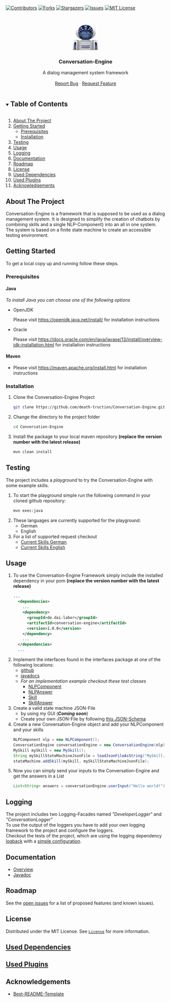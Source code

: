 <!-- PROJECT SHIELDS -->
[![Contributors][contributors-shield]][contributors-url]
[![Forks][forks-shield]][forks-url]
[![Stargazers][stars-shield]][stars-url]
[![Issues][issues-shield]][issues-url]
[![MIT License][license-shield]][license-url]



<!-- PROJECT LOGO -->
<br />
<p align="center">
  <a href="https://github.com/death-truction/Conversation-Engine">
    <img src="Images/Icon.png" alt="Logo" width="80" height="80">
  </a>

  <h3 align="center">Conversation-Engine</h3>

  <p align="center">
    A dialog management system framework
    <br />
    <br />
    <a href="https://github.com/death-truction/Conversation-Engine/issues">Report Bug</a>
    ·
    <a href="https://github.com/death-truction/Conversation-Engine/issues">Request Feature</a>
  </p>
</p>



<details open="open"><summary><h2 style="display: inline-block">Table of Contents</h2></summary>
  <ol>
    <li>
      <a href="#about-the-project">About The Project</a>
    <li>
      <a href="#getting-started">Getting Started</a>
      <ul>
        <li><a href="#prerequisites">Prerequisites</a></li>
        <li><a href="#installation">Installation</a></li>
      </ul>
    </li>
    <li><a href="#testing">Testing</a></li>
    <li><a href="#usage">Usage</a></li>
    <li><a href="#logging">Logging</a></li>
    <li><a href="#documentation">Documentation</a></li>
    <li><a href="#roadmap">Roadmap</a></li>
    <li><a href="#license">License</a></li>
    <li><a href="#used-dependencies">Used Dependencies</a></li>
    <li><a href="#used-plugins">Used Plugins</a></li>
    <li><a href="#acknowledgements">Acknowledgements</a></li>
  </ol>
</details>



## About The Project

Conversation-Engine is a framework that is supposed to be used as a dialog management system. It is designed to simplify the creation of chatbots by combining skills and a single NLP-Component} into an all in one system.<br>
The system is based on a finite state machine to create an accessible testing
environment.


## Getting Started

To get a local copy up and running follow these steps.

### Prerequisites

#### <b>Java</b>

<i>To install Java you can choose one of the following options</i>

  * OpenJDK
  
    Please visit https://openjdk.java.net/install/ for installation instructions

  * Oracle

    Please visit https://docs.oracle.com/en/java/javase/13/install/overview-jdk-installation.html for installation instructions
#### <b>Maven</b>

  * Please visit https://maven.apache.org/install.html for installation instructions

### Installation

1. Clone the Conversation-Engine Project
   ```sh
   git clone https://github.com/death-truction/Conversation-Engine.git
   ```
2. Change the directory to the project folder
    ```sh
    cd Conversation-Engine
    ```
3. Install the package to your local maven repository <b>(replace the version number with the latest release)</b>
    ```sh
    mvn clean install
    ```

## Testing

The project includes a <i>playground</i> to try the Conversation-Engine with some example skills. 
1. To start the playground simple run the following command in your cloned github repository:
    ```sh
    mvn exec:java
    ```
2. These languages are currently supported for the playground:
    * German
    * English
3. For a list of supported request checkout
    * [Current Skills German](https://github.com/Death-Truction/Conversation-Engine/blob/main/Current%20Skills%20German.md)
    * [Current Skills English](https://github.com/Death-Truction/Conversation-Engine/blob/main/Current%20Skills%20English.md)

## Usage

1. To use the Conversation-Engine Framework simply include the installed dependency in your pom <b>(replace the version number with the latest release)</b>
    ```xml
    ...
      <dependencies>
        ...
        <dependency>
          <groupId>de.dai-labor</groupId>
          <artifactId>conversation-engine</artifactId>
          <version>1.0.0</version>
        </dependency>
        ...
      </dependencies>
      ...
    ```
2. Implement the interfaces found in the interfaces package at one of the following locations:
    * [github](https://github.com/Death-Truction/Conversation-Engine/tree/main/Conversation-Engine/src/main/java/interfaces)
    * [javadocs](https://death-truction.github.io/Conversation-Engine/apidocs/interfaces/package-summary.html)
    * <i>For an implementation example checkout these test classes</i>
      * [NLPComponent](https://github.com/Death-Truction/Conversation-Engine/blob/main/Conversation-Engine/src/test/java/interfaces_implementation/NLPComponent.java)
      * [NLPAnswer](https://github.com/Death-Truction/Conversation-Engine/blob/main/Conversation-Engine/src/test/java/interfaces_implementation/NLPAnswer.java)
      * [Skill](https://github.com/Death-Truction/Conversation-Engine/blob/main/Conversation-Engine/src/test/java/skills/WeatherSkill.java)
      * [SkillAnswer](https://github.com/Death-Truction/Conversation-Engine/blob/main/Conversation-Engine/src/test/java/interfaces_implementation/SkillAnswer.java)
3. Create a valid state machine JSON-File 
    * by using my GUI (<b><i>Coming soon</i></b>)
    * Create your own JSON-File by following [this JSON-Schema](https://github.com/Death-Truction/Conversation-Engine/blob/main/Conversation-Engine/src/main/resources/SkillStateMachine_Schema.json)
4. Create a new Conversation-Engine object and add your NLPComponent and your skills
    ```java
    NLPComponent nlp = new NLPComponent();
    ConversationEngine conversationEngine = new ConversationEngine(nlp);
    MySkill mySkill = new MySkill();
    String mySkillStateMachineJsonFile = loadJsonFileAsString("MySkill.json");
    stateMachine.addSkill(mySkill, mySkillStateMachineJsonFile);
    ```
5. Now you can simply send your inputs to the Conversation-Engine and get the answers in a List
    ```java
    List<String> answers = conversationEngine.userInput("Hello world!");
    ```
## Logging

The project includes two Logging-Facades named <i>"DeveloperLogger"</i> and <i>"ConversationLogger"</i><br>
To use the output of the loggers you have to add your own logging framework to the project and configure the loggers.<br>
Checkout the tests of the project, which are using the logging dependency [logback](https://death-truction.github.io/Conversation-Engine/dependencies.html) with a [simple configuration](https://github.com/Death-Truction/Conversation-Engine/blob/main/Conversation-Engine/src/test/resources/logback.xml).
## Documentation
* [Overview](https://death-truction.github.io/Conversation-Engine/index.html)
* [Javadoc](https://death-truction.github.io/Conversation-Engine/apidocs/index.html)

## Roadmap

See the [open issues](https://github.com/death-truction/Conversation-Engine/issues) for a list of proposed features (and known issues).


## License

Distributed under the MIT License. See [`License`][license-url] for more information.

## [Used Dependencies](https://death-truction.github.io/Conversation-Engine/dependencies.html)

## [Used Plugins](https://death-truction.github.io/Conversation-Engine/plugins.html)

## Acknowledgements

* [Best-README-Template](https://github.com/othneildrew/Best-README-Template)


<!-- MARKDOWN LINKS & IMAGES -->
[contributors-shield]: https://img.shields.io/github/contributors/death-truction/Conversation-Engine.svg?style=for-the-badge
[contributors-url]: https://github.com/death-truction/Conversation-Engine/graphs/contributors
[forks-shield]: https://img.shields.io/github/forks/death-truction/Conversation-Engine.svg?style=for-the-badge
[forks-url]: https://github.com/death-truction/Conversation-Engine/network/members
[stars-shield]: https://img.shields.io/github/stars/death-truction/Conversation-Engine.svg?style=for-the-badge
[stars-url]: https://github.com/death-truction/Conversation-Engine/stargazers
[issues-shield]: https://img.shields.io/github/issues/death-truction/Conversation-Engine.svg?style=for-the-badge
[issues-url]: https://github.com/death-truction/Conversation-Engine/issues
[license-shield]: https://img.shields.io/github/license/death-truction/Conversation-Engine.svg?style=for-the-badge
[license-url]: https://github.com/death-truction/Conversation-Engine/blob/main/LICENSE